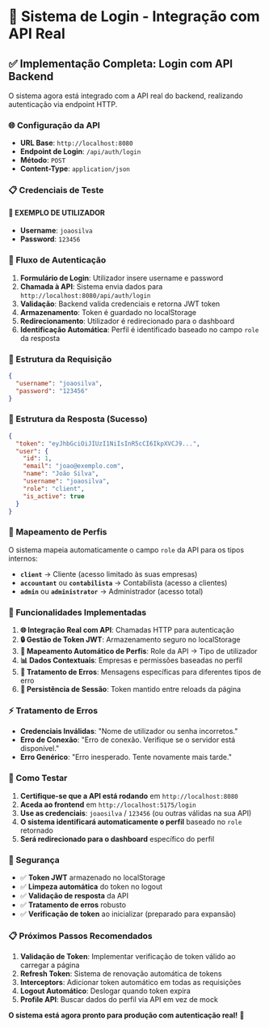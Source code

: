 # 🔐 Sistema de Login - Integração com API Real

## ✅ **Implementação Completa: Login com API Backend**

O sistema agora está integrado com a API real do backend, realizando autenticação via endpoint HTTP.

### **🌐 Configuração da API**

- **URL Base**: `http://localhost:8080`
- **Endpoint de Login**: `/api/auth/login`
- **Método**: `POST`
- **Content-Type**: `application/json`

### **📋 Credenciais de Teste**

#### **👤 EXEMPLO DE UTILIZADOR**
- **Username**: `joaosilva`
- **Password**: `123456`

### **🔄 Fluxo de Autenticação**

1. **Formulário de Login**: Utilizador insere username e password
2. **Chamada à API**: Sistema envia dados para `http://localhost:8080/api/auth/login`
3. **Validação**: Backend valida credenciais e retorna JWT token
4. **Armazenamento**: Token é guardado no localStorage
5. **Redirecionamento**: Utilizador é redirecionado para o dashboard
6. **Identificação Automática**: Perfil é identificado baseado no campo `role` da resposta

### **📨 Estrutura da Requisição**

```json
{
  "username": "joaosilva",
  "password": "123456"
}
```

### **📨 Estrutura da Resposta (Sucesso)**

```json
{
  "token": "eyJhbGciOiJIUzI1NiIsInR5cCI6IkpXVCJ9...",
  "user": {
    "id": 1,
    "email": "joao@exemplo.com",
    "name": "João Silva",
    "username": "joaosilva",
    "role": "client",
    "is_active": true
  }
}
```

### **🎯 Mapeamento de Perfis**

O sistema mapeia automaticamente o campo `role` da API para os tipos internos:

- **`client`** → Cliente (acesso limitado às suas empresas)
- **`accountant`** ou **`contabilista`** → Contabilista (acesso a clientes)
- **`admin`** ou **`administrator`** → Administrador (acesso total)

### **🔧 Funcionalidades Implementadas**

1. **🌐 Integração Real com API**: Chamadas HTTP para autenticação
2. **🔒 Gestão de Token JWT**: Armazenamento seguro no localStorage
3. **🎯 Mapeamento Automático de Perfis**: Role da API → Tipo de utilizador
4. **📊 Dados Contextuais**: Empresas e permissões baseadas no perfil
5. **🔄 Tratamento de Erros**: Mensagens específicas para diferentes tipos de erro
6. **💾 Persistência de Sessão**: Token mantido entre reloads da página

### **⚡ Tratamento de Erros**

- **Credenciais Inválidas**: "Nome de utilizador ou senha incorretos."
- **Erro de Conexão**: "Erro de conexão. Verifique se o servidor está disponível."
- **Erro Genérico**: "Erro inesperado. Tente novamente mais tarde."

### **🚀 Como Testar**

1. **Certifique-se que a API está rodando** em `http://localhost:8080`
2. **Aceda ao frontend** em `http://localhost:5175/login`
3. **Use as credenciais**: `joaosilva` / `123456` (ou outras válidas na sua API)
4. **O sistema identificará automaticamente o perfil** baseado no `role` retornado
5. **Será redirecionado para o dashboard** específico do perfil

### **🔐 Segurança**

- ✅ **Token JWT** armazenado no localStorage
- ✅ **Limpeza automática** do token no logout
- ✅ **Validação de resposta** da API
- ✅ **Tratamento de erros** robusto
- ✅ **Verificação de token** ao inicializar (preparado para expansão)

### **📋 Próximos Passos Recomendados**

1. **Validação de Token**: Implementar verificação de token válido ao carregar a página
2. **Refresh Token**: Sistema de renovação automática de tokens
3. **Interceptors**: Adicionar token automático em todas as requisições
4. **Logout Automático**: Deslogar quando token expira
5. **Profile API**: Buscar dados do perfil via API em vez de mock

**O sistema está agora pronto para produção com autenticação real!** 🎉
